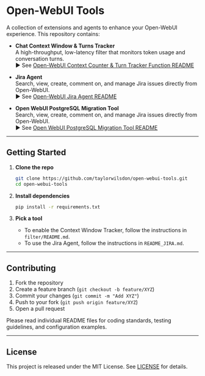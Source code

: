 # Open-WebUI Tools

A collection of extensions and agents to enhance your Open-WebUI experience. This repository contains:

- **Chat Context Window & Turns Tracker**  
  A high-throughput, low-latency filter that monitors token usage and conversation turns.  
  ▶️ See [Open-WebUI Context Counter & Turn Tracker Function README](README_OPEN_WEBUI_CONTEXT_COUNTER_FUNCTION.md)

- **Jira Agent**  
  Search, view, create, comment on, and manage Jira issues directly from Open-WebUI.  
  ▶️ See [Open-WebUI Jira Agent README](README_JIRA.md)

- **Open WebUI PostgreSQL Migration Tool**  
  Search, view, create, comment on, and manage Jira issues directly from Open-WebUI.  
  ▶️ See [Open WebUI PostgreSQL Migration Tool README](https://github.com/taylorwilsdon/open-webui-postgres-migration/blob/main/README.md)

---

## Getting Started

1. **Clone the repo**  
   ```bash
   git clone https://github.com/taylorwilsdon/open-webui-tools.git
   cd open-webui-tools
   ```

2. **Install dependencies**  
   ```bash
   pip install -r requirements.txt
   ```

3. **Pick a tool**  
   - To enable the Context Window Tracker, follow the instructions in `filter/README.md`.  
   - To use the Jira Agent, follow the instructions in `README_JIRA.md`.

---

## Contributing

1. Fork the repository  
2. Create a feature branch (`git checkout -b feature/XYZ`)  
3. Commit your changes (`git commit -m "Add XYZ"`)  
4. Push to your fork (`git push origin feature/XYZ`)  
5. Open a pull request

Please read individual README files for coding standards, testing guidelines, and configuration examples.

---

## License

This project is released under the MIT License. See [LICENSE](LICENSE) for details.

